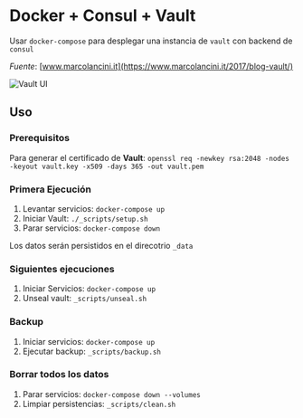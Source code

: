 # Docker + Consul + Vault

Usar `docker-compose` para desplegar una instancia de `vault` con backend de `consul`

*Fuente*: [www.marcolancini.it](https://www.marcolancini.it/2017/blog-vault/)

![Vault UI](https://www.marcolancini.it/images/posts/blog_vault_2.jpg)

## Uso

### Prerequisitos

Para generar el certificado de **Vault**: `openssl req -newkey rsa:2048 -nodes -keyout vault.key -x509 -days 365 -out vault.pem`

### Primera Ejecución

1. Levantar servicios: `docker-compose up`
2. Iniciar Vault:     `./_scripts/setup.sh`
3. Parar servicios:      `docker-compose down`

Los datos serán persistidos en el direcotrio `_data`

### Siguientes ejecuciones

1. Iniciar Servicios: `docker-compose up`
2. Unseal vault:   `_scripts/unseal.sh`

### Backup

1. Iniciar servicios: `docker-compose up`
2. Ejecutar backup:     `_scripts/backup.sh`

### Borrar todos los datos

1. Parar servicios: `docker-compose down --volumes`
2. Limpiar persistencias: `_scripts/clean.sh`
